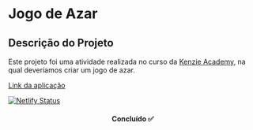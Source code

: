 # Jogo de Azar 

## Descrição do Projeto

<p>
Este projeto foi uma atividade realizada no curso da <a href="https://kenzie.com.br/">Kenzie Academy</a>, na qual deveríamos criar um jogo de azar.
</p>

<a href="https://jogo-de-azar.netlify.app/">Link da aplicação</a>

[![Netlify Status](https://api.netlify.com/api/v1/badges/30c24d9c-008a-4766-ad44-8dd1aabee7fa/deploy-status)](https://app.netlify.com/sites/jogo-de-azar/deploys)

<h4 align="center"> 
	Concluído ✅ 
  </h4>
